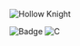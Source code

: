![Hollow Knight](https://thumbs.gfycat.com/BarrenMemorableAuklet-size_restricted.gif)

![Badge](https://bit.ly/icom-badge)
![C](https://img.shields.io/badge/c-05122A.svg?style=flat&logo=c)
